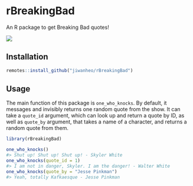 
<!-- README.md is generated from README.Rmd. Please edit that file -->

# rBreakingBad

<!-- badges: start -->
<!-- badges: end -->

An R package to get Breaking Bad quotes!

![](https://media.giphy.com/media/3oFzmkkwfOGlzZ0gxi/giphy.gif)

## Installation

``` r
remotes::install_github("jiwanheo/rBreakingBad")
```

## Usage

The main function of this package is `one_who_knocks`. By default, it
messages and invisibly returns one random quote from the show. It can
take a `quote_id` argument, which can look up and return a quote by ID,
as well as `quote_by` argument, that takes a name of a character, and
returns a random quote from them.

``` r
library(rBreakingBad)

one_who_knocks()
#> Shut up! Shut up! Shut up! - Skyler White
one_who_knocks(quote_id = 1)
#> I am not in danger, Skyler. I am the danger! - Walter White
one_who_knocks(quote_by = "Jesse Pinkman")
#> Yeah, totally Kafkaesque - Jesse Pinkman
```
